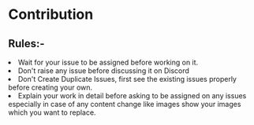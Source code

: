 # Contribution

## Rules:-
<li> Wait for your issue to be assigned before working on it.
</li> 
<li> Don't raise any issue before discussing it on Discord 
</li>
<li>Don't Create Duplicate Issues, first see the existing issues properly before creating your own.
</li>
<li> Explain your work in detail before asking to be assigned on any issues especially in case of any content change like images show your images which  you want to replace.
</li>